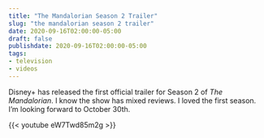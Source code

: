 ```yaml
---
title: "The Mandalorian Season 2 Trailer"
slug: "the mandalorian season 2 trailer"
date: 2020-09-16T02:00:00-05:00
draft: false
publishdate: 2020-09-16T02:00:00-05:00
tags:
- television
- videos
---
```


Disney+ has released the first official trailer for Season 2 of *The Mandalorian*. I know the show has mixed reviews. I loved the first season. I’m looking forward to October 30th.

{{< youtube eW7Twd85m2g >}}
